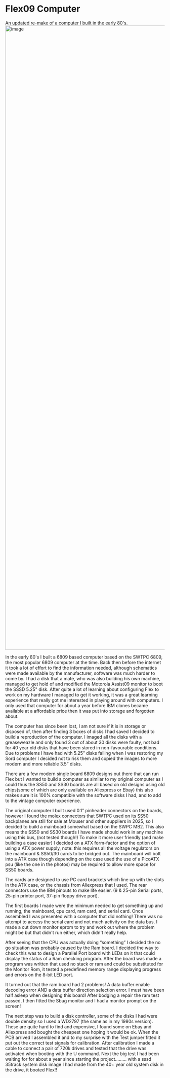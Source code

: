 # Flex09 Computer
An updated re-make of a computer I built in the early 80's.
<img width="1512" height="1969" alt="image" src="https://github.com/user-attachments/assets/7cdb5c51-7d5b-4b4a-af5d-a0cc5c82cc22" />

In the early 80's I built a 6809 based computer based on the SWTPC 6809, the most popular 6809 computer at the time. 
Back then before the internet it took a lot of effort to find the information needed, although schematics were made available by the manufacturer, software was much harder to come by.
I had a disk that a mate, who was also building his own machine, managed to get hold of and modified the Motorola Assist09 monitor to boot the SSSD 5.25" disk.
After quite a lot of learning about configuring Flex to work on my hardware I managed to get it working, it was a great learning experience that really got me interested in playing around with computers.
I only used that computer for about a year before IBM clones became available at a affordable price then it was put into storage and forgotten about.



The computer has since been lost, I am not sure if it is in storage or disposed of, then after finding 3 boxes of disks I had saved I decided to build a reproduction of the computer.
I imaged all the disks with a greaseweazle and only found 3 out of about 30 disks were faulty, not bad for 40 year old disks that have been stored in non-favourable conditions. 
Due to problems I have had with 5.25” disks failing when I was restoring my Sord computer I decided not to risk them and copied the images to more modern and more reliable 3.5” disks.
 
There are a few modern single board 6809 designs out there that can run Flex but I wanted to build a computer as similar to my original computer as I could thus the SS50 and SS30 boards are all based on old designs using old chips(some of which are only available on Aliexpress or Ebay) this also makes sure it is 100% compatible with the software disks I had, and to add to the vintage computer experience.

The original computer I built used 0.1” pinheader connectors on the boards, however I found the molex connectors that SWTPC used on its SS50 backplanes are still for sale at Mouser and other suppliers in 2025, so I decided to build a mainboard somewhat based on the SWPC MB2. This also means the SS50 and SS30 boards I have made should work in any machine using this bus, (not tested though!)
To make it more user friendly (and make building a case easier) I decided on a ATX form-factor and the option of using a ATX power supply, note: this requires all the voltage regulators on the mainboard & SS50/30 cards to be bridged out. 
The mainboard will bolt into a ATX case though depending on the case used the use of a PicoATX psu (like the one in the photos) may be required to allow more space for SS50 boards.

The cards are designed to use PC card brackets which line up with the slots in the ATX case, or the chassis from Aliexpress that I used. 
The rear connectors use the IBM pinouts to make life easier. (9 & 25-pin Serial ports, 25-pin printer port, 37-pin floppy drive port).

The first boards I made were the minimum needed to get something up and running, the mainboard, cpu card, ram card, and serial card.
Once assembled I was presented with a computer that did nothing! There was no attempt to access the serial card and not much activity on the data bus. 
I made a cut down monitor eprom to try and work out where the problem might be but that didn't run either, which didn't really help. 

After seeing that the CPU was actually doing “something” I decided the no go situation was probably caused by the Ram board.  I decided the way to check this was to design a Parallel Port board with LEDs on it that could display the status of a Ram checking program. 
After the board was made a program was written that used no stack or ram and could be substituted for the Monitor Rom, it tested a predefined memory range displaying progress and errors on the 8-bit LED port. 

It turned out that the ram board had 2 problems! A data buffer enable decoding error AND a data buffer direction selection error.  I must have been half asleep when designing this board!
After bodging a repair the ram test passed, I then fitted the Sbug monitor and I had a monitor prompt on the screen!

The next step was to build a disk controller, some of the disks I had were double density so I used a WD2797 (the same as in my 1980s version). These are quite hard to find and expensive, I found some on Ebay and Aliexpress and bought the cheapest one hoping it would be ok.
When the PCB arrived I assembled it and to my surprise with the Test jumper fitted it put out the correct test signals for calibration.
After calibration I made a cable to connect a pair of 720k drives and tested that the drive was activated when booting with the U command. 
Next the big test I had been waiting for for about a year since starting the project......... with a sssd 35track system disk image I had made from the 40+ year old system disk in the drive, it booted Flex!!




